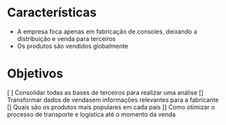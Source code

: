 # Características
* A empresa foca apenas em fabricação de consoles, deixando a distribuição e venda para terceiros
* Os produtos são vendidos globalmente

# Objetivos
 [ ] Consolidar todas as bases de terceiros para realizar uma análise
 [] Transformar dados de vendasem informações relevantes para a fabricante
 [] Quais são os produtos mais populares em cada país
 [] Como otimizar o processo de transporte e logística até o momento da venda
